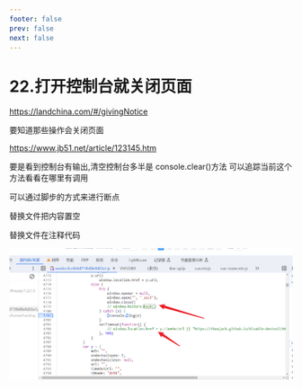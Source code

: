 ```yaml
---
footer: false
prev: false
next: false
---
```


# 22.打开控制台就关闭页面

https://landchina.com/#/givingNotice

要知道那些操作会关闭页面

https://www.jb51.net/article/123145.htm

要是看到控制台有输出,清空控制台多半是 console.clear()方法 可以追踪当前这个方法看看在哪里有调用

可以通过脚步的方式来进行断点

替换文件把内容置空

替换文件在注释代码

![](./images/关闭网页.png)
